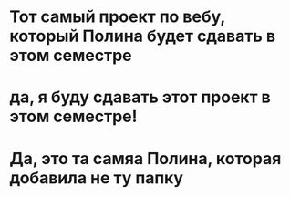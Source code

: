 # Тот самый проект по вебу, который Полина будет сдавать в этом семестре

# да, я буду сдавать этот проект в этом семестре!

# Да, это та самяа Полина, которая добавила не ту папку
